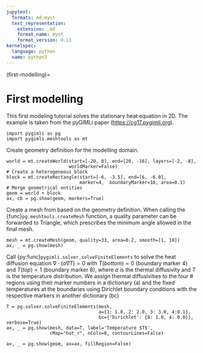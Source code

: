 ```yaml
---
jupytext:
  formats: md:myst
  text_representation:
    extension: .md
    format_name: myst
    format_version: 0.13
kernelspec:
  language: python
  name: python3
---
```


(first-modelling)=
# First modelling

This first modeling tutorial solves the stationary heat equation in 2D. The example is
taken from the pyGIMLi paper (<https://cg17.pygimli.org>).

```{code-cell} ipython3
import pygimli as pg
import pygimli.meshtools as mt
```

Create geometry definition for the modelling domain.

```{code-cell} ipython3
world = mt.createWorld(start=[-20, 0], end=[20, -16], layers=[-2, -8],
                       worldMarker=False)
# Create a heterogeneous block
block = mt.createRectangle(start=[-6, -3.5], end=[6, -6.0],
                           marker=4,  boundaryMarker=10, area=0.1)
# Merge geometrical entities
geom = world + block
ax, cb = pg.show(geom, markers=True)
```

Create a mesh from based on the geometry definition.
When calling the {func}`pg.meshtools.createMesh` function, a quality parameter
can be forwarded to Triangle, which prescribes the minimum angle allowed in
the final mesh. 

```{code-cell} ipython3
mesh = mt.createMesh(geom, quality=33, area=0.2, smooth=[1, 10])
ax, _ = pg.show(mesh)
```

Call {py:func}`pygimli.solver.solveFiniteElements` to solve the heat
diffusion equation $\nabla\cdot(a\nabla T)=0$ with $T(bottom)=0$
(boundary marker 4) and $T(top)=1$ (boundary marker 8), where $a$
is the thermal diffusivity and $T$ is the temperature distribution.
We assign thermal diffusivities to the four # regions using their marker
numbers in a dictionary (a) and the fixed temperatures at the boundaries
using Dirichlet boundary conditions with the respective markers in another
dictionary (bc)

```{code-cell} ipython3
T = pg.solver.solveFiniteElements(mesh,
                                  a={1: 1.0, 2: 2.0, 3: 3.0, 4:0.1},
                                  bc={'Dirichlet': {8: 1.0, 4: 0.0}}, verbose=True)
ax, _ = pg.show(mesh, data=T, label='Temperature $T$',
                cMap="hot_r", nCols=8, contourLines=False)

ax, _ = pg.show(geom, ax=ax, fillRegion=False)
```